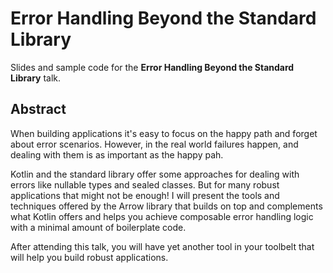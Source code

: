 # Error Handling Beyond the Standard Library

Slides and sample code for the **Error Handling Beyond the Standard Library** talk.

## Abstract

When building applications it's easy to focus on the happy path and forget about error scenarios. However, in the real world failures happen, and dealing with them is as important as the happy pah.

Kotlin and the standard library offer some approaches for dealing with errors like nullable types and sealed classes. But for many robust applications that might not be enough! I will present the tools and techniques offered by the Arrow library that builds on top and complements what Kotlin offers and helps you achieve composable error handling logic with a minimal amount of boilerplate code.

After attending this talk, you will have yet another tool in your toolbelt that will help you build robust applications.

